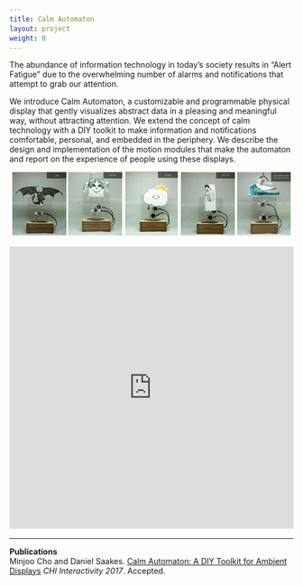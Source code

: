 ```yaml
---
title: Calm Automaton
layout: project
weight: 0
---
```


The abundance of information technology in today’s society results in “Alert Fatigue” due to the overwhelming number of alarms and notifications that attempt to grab our attention.<br>

We introduce Calm Automaton, a customizable and programmable physical display that gently visualizes abstract data in a pleasing and meaningful way, without attracting attention. We extend the concept of calm technology with a DIY toolkit to make information and notifications comfortable, personal, and embedded in the periphery. We describe the design and implementation of the motion modules that make the automaton and report on the experience of people using these displays.<br>

<div style = "text-align: center;">
	<img src = "img/dragon.gif" width = "19%"/>
	<img src = "img/cat.gif" width = "19%"/>
	<img src = "img/cloud.gif" width = "19%"/>
	<img src = "img/freddie.gif" width = "19%"/>
	<img src = "img/surf.gif" width = "19%"/>
</div>

<br>

<div class = "videoWrapper"><iframe src="https://player.vimeo.com/video/204835707" width="100%" height="500" frameborder="0" webkitallowfullscreen mozallowfullscreen allowfullscreen></iframe></div>

<hr>

**Publications**<br>
Minjoo Cho and Daniel Saakes. <a href="http://chi2017.acm.org/"> Calm Automaton: A DIY Toolkit for Ambient Displays</a> <i>CHI Interactivity 2017</i>. Accepted.
 
 <br>